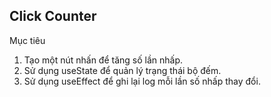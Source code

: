 ## Click Counter

Mục tiêu
1. Tạo một nút nhấn để tăng số lần nhấp.
2. Sử dụng useState để quản lý trạng thái bộ đếm.
3. Sử dụng useEffect để ghi lại log mỗi lần số nhấp thay đổi.